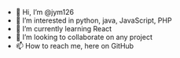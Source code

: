 - 👋 Hi, I’m @jym126
- 👀 I’m interested in python, java, JavaScript, PHP
- 🌱 I’m currently learning React
- 💞️ I’m looking to collaborate on any project
- 📫 How to reach me, here on GitHub

<!---
jym126/jym126 is a ✨ special ✨ repository because its `README.md` (this file) appears on your GitHub profile.
You can click the Preview link to take a look at your changes.
--->
